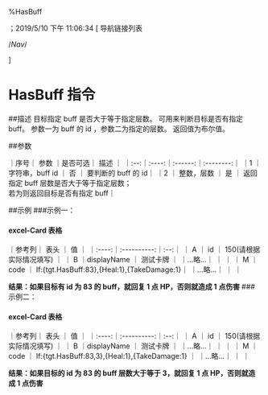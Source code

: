 
%HasBuff

；2019/5/10 下午 11:06:34
[ 导航链接列表

/*Nav*/

]
# HasBuff 指令

##描述
目标指定 buff 是否大于等于指定层数。
可用来判断目标是否有指定 buff。
参数一为 buff 的 id ，参数二为指定的层数。
返回值为布尔值。

##参数

｜序号｜ 参数 ｜是否可选｜          描述  ｜
｜:--:｜:----:｜:------:｜:--------:｜
｜1  ｜ 字符串，buff id ｜   否   ｜ 要判断的 buff 的 id｜
｜2 ｜ 整数，层数 ｜   是   ｜ 返回指定 buff 层数是否大于等于指定层数；<br/>若为则返回目标是否有指定 buff｜

##示例
###示例一：
#### excel-Card 表格
｜参考列｜    表头    ｜ 值 ｜
｜:----:｜:----------:｜:--:｜
｜  A   ｜     id     ｜ 150(请根据实际情况填写)   ｜
｜  B   ｜displayName ｜  测试卡牌  ｜
｜…略…｜            ｜    ｜
｜  M   ｜    code    ｜  If:{tgt.HasBuff:83},{Heal:1},{TakeDamage:1}｜
｜…略…｜            ｜    ｜

**结果：如果目标有 id 为 83 的 buff，就回复 1 点 HP，否则就造成 1 点伤害**
###示例二：
#### excel-Card 表格
｜参考列｜    表头    ｜ 值 ｜
｜:----:｜:----------:｜:--:｜
｜  A   ｜     id     ｜ 150(请根据实际情况填写)   ｜
｜  B   ｜displayName ｜  测试卡牌  ｜
｜…略…｜            ｜    ｜
｜  M   ｜    code    ｜  If:{tgt.HasBuff:83,3},{Heal:1},{TakeDamage:1} ｜
｜…略…｜            ｜    ｜

**结果：如果目标的 id 为 83 的 buff 层数大于等于 3，就回复 1 点 HP，否则就造成 1 点伤害**
